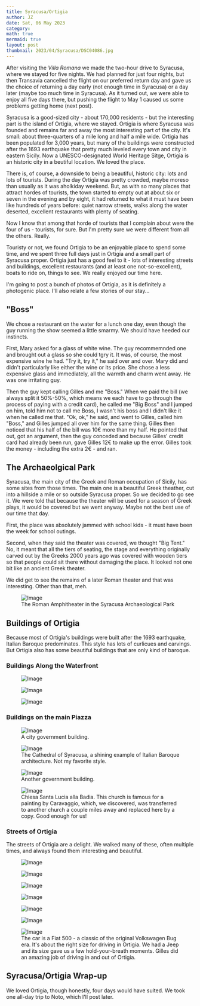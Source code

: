 ```yaml
---
title: Syracusa/Ortigia
author: JZ
date: Sat, 06 May 2023
category: 
math: true
mermaid: true
layout: post
thumbnail: 2023/04/Syracusa/DSC04086.jpg
---
```

After visiting the <em>Villa Romana</em> we made the two-hour drive to Syracusa, where we stayed for five nights. We had planned for just four nights, but then Transavia cancelled the flight on our preferred return day and gave us the choice of returning a day early (not enough time in Syracusa) or a day later (maybe too much time in Syracusa). As it turned out, we were able to enjoy all five days there, but pushing the flight to May 1 caused us some problems getting home (next post).

Syracusa is a good-sized city - about 170,000 residents - but the interesting part is the island of Ortigia, where we stayed. Ortigia is where Syracusa was founded and remains far and away the most interesting part of the city. It's small: about three-quarters of a mile long and half a mile wide. Ortigia has been populated for 3,000 years, but many of the buildings were constructed after the 1693 earthquake that pretty much leveled every town and city in eastern Sicily. Now a UNESCO-designated World Heritage Sitge, Ortigia is an historic city in a beutiful location. We loved the place.

There is, of course, a downside to being a beautiful, historic city: lots and lots of tourists. During the day Ortigia was pretty crowded, maybe moreso than usually as it was aholkiday weekend. But, as with so many places that attract hordes of tourists, the town started to empty out at about six or seven in the evening and by eight, it had returned to what it must have been like hundreds of years before: quiet narrow streets, walks along the water deserted, excellent restaurants with plenty of seating. 

Now I know that among that horde of tourists that I complain about were the four of us - tourists, for sure. But I'm pretty sure we were different from all the others. Really.

Touristy or not, we found Ortigia to be an enjoyable place to spend some time, and we spent three full days just in Ortigia and a small part of Syracusa proper. Ortigia just has a good feel to it - lots of interesting streets and buildings, excellent restaurants (and at least one not-so-excellent), boats to ride on, things to see. We really enjoyed our time here. 

I'm going to post a bunch of photos of Ortigia, as it is definitely a photogenic place. I'll also relate a few stories of our stay...

<h2>"Boss"</h2>
We chose a restaurant on the water for a lunch one day, even though the guy running the show seemed a little smarmy. We should have heeded our instincts. 

First, Mary asked for a glass of white wine. The guy recommemnded one and brought out a glass so she could tgry it. It was, of course, the most expensive wine he had. "Try it, try it," he said over and over. Mary did and didn't particularly like either the wine or its price. She chose a less expensive glass and immediately, all the warmth and charm went away. He was one irritating guy.

Then the guy kept calling Gilles and me "Boss." When we paid the bill (we always split it 50%-50%, which means we each have to go through the process of paying with a credit card), he called me "Big Boss" and I jumped on him, told him not to call me Boss, I wasn't his boss and I didn't like it when he called me that. "Ok, ok," he said, and went to Gilles, called him "Boss," and Gilles jumped all over him for the same thing. Gilles then noticed that his half of the bill was 10€ more than my half. He pointed that out, got an argument, then the guy conceded and because Gilles' credit card had already been run, gave Gilles 12€ to make up the error. Gilles took the money - including the extra 2€ - and ran.

<h2>The Archaeolgical Park</h2>
Syracusa, the main city of the Greek and Roman occupation of Sicily, has some sites from those times. The main one is a beautiful Greek theather, cut into a hillside a mile or so outside Syracusa proper. So we decided to go see it. We were told that because the theater will be used for a season of Greek plays, it would be covered but we went anyway. Maybe not the best use of our time that day.

First, the place was absolutely jammed with school kids - it must have been the week for school outings.

Second, when they said the theater was covered, we thought "Big Tent." No, it meant that all the tiers of seating, the stage and everything originally carved out by the Greeks 2000 years ago was covered with wooden tiers so that people could sit there without damaging the place. It looked not one bit like an ancient Greek theater.

We did get to see the remains of a later Roman theater and that was interesting. Other than that, meh.
<figure class = "landscape">
	<img src="{{"/assets/images/2023/04/Syracusa/DSC03983.jpg" | prepend: site.baseurl | prepend: site.url }}" alt="Image" />
	<figcaption>The Roman Amphitheater in the Syracusa Archaeological Park</figcaption>
</figure>

<h2>Buildings of Ortigia</h2>
Because most of Ortigia's buildings were built after the 1693 earthquake, Italian Baroque predominates. This style has lots of curlicues and carvings. But Ortigia also has some beautiful buildings that are only kind of baroque.

<h3>Buildings Along the Waterfront</h3>
<figure class = "landscape">
	<img src="{{"/assets/images/2023/04/Syracusa/DSC03940.jpg" | prepend: site.baseurl | prepend: site.url }}" alt="Image" />
	<figcaption></figcaption>
</figure>
<figure class = "landscape">
	<img src="{{"/assets/images/2023/04/Syracusa/DSC03950.jpg" | prepend: site.baseurl | prepend: site.url }}" alt="Image" />
	<figcaption></figcaption>
</figure>
<figure class = "landscape">
	<img src="{{"/assets/images/2023/04/Syracusa/DSC03949.jpg" | prepend: site.baseurl | prepend: site.url }}" alt="Image" />
	<figcaption></figcaption>
</figure>

<h3>Buildings on the main Piazza</h3>
<figure class = "landscape">
	<img src="{{"/assets/images/2023/04/Syracusa/DSC04086.jpg" | prepend: site.baseurl | prepend: site.url }}" alt="Image" />
	<figcaption>A city government building.</figcaption>
</figure>
<figure class = "portrait">
	<img src="{{"/assets/images/2023/04/Syracusa/DSC04087.jpg" | prepend: site.baseurl | prepend: site.url }}" alt="Image" />
	<figcaption>The Cathedral of Syracusa, a shining example of Italian Baroque architecture. Not my favorite style.</figcaption>
</figure>
<figure class = "landscape">
	<img src="{{"/assets/images/2023/04/Syracusa/DSC04088.jpg" | prepend: site.baseurl | prepend: site.url }}" alt="Image" />
	<figcaption>Another government building.</figcaption>
</figure>
<figure class = "landscape">
	<img src="{{"/assets/images/2023/04/Syracusa/DSC04089.jpg" | prepend: site.baseurl | prepend: site.url }}" alt="Image" />
	<figcaption>Chiesa Santa Lucia alla Badia. This church is famous for a painting by Caravaggio, which, we discovered, was transferred to another church a couple miles away and replaced here by a copy. Good enough for us!</figcaption>
</figure>
<h3>Streets of Ortigia</h3>
The streets of Ortigia are a delight. We walked many of these, often multiple times, and always found them interesting and beautiful.
<figure class = "portrait">
	<img src="{{"/assets/images/2023/04/Syracusa/streets/DSC04081.jpg" | prepend: site.baseurl | prepend: site.url }}" alt="Image" />
	<figcaption></figcaption>
</figure>

<figure class = "portrait">
	<img src="{{"/assets/images/2023/04/Syracusa/streets/DSC04100.jpg" | prepend: site.baseurl | prepend: site.url }}" alt="Image" />
	<figcaption></figcaption>
</figure>
<figure class = "portrait">
	<img src="{{"/assets/images/2023/04/Syracusa/streets/DSC04101.jpg" | prepend: site.baseurl | prepend: site.url }}" alt="Image" />
	<figcaption></figcaption>
</figure>
<figure class = "portrait">
	<img src="{{"/assets/images/2023/04/Syracusa/streets/DSC04102.jpg" | prepend: site.baseurl | prepend: site.url }}" alt="Image" />
	<figcaption></figcaption>
</figure>
<figure class = "portrait">
	<img src="{{"/assets/images/2023/04/Syracusa/streets/DSC04103.jpg" | prepend: site.baseurl | prepend: site.url }}" alt="Image" />
	<figcaption></figcaption>
</figure>
<figure class = "portrait">
	<img src="{{"/assets/images/2023/04/Syracusa/streets/DSC04116.jpg" | prepend: site.baseurl | prepend: site.url }}" alt="Image" />
	<figcaption></figcaption>
</figure>

<figure class = "landscape">
	<img src="{{"/assets/images/2023/04/Syracusa/streets/DSC04126.jpg" | prepend: site.baseurl | prepend: site.url }}" alt="Image" />
	<figcaption>The car is a Fiat 500 - a classic of the original Volkswagen Bug era. It's about the right size for driving in Ortigia. We had a Jeep and its size gave us a few hold-your-breath moments. Gilles did an amazing job of driving in and out of Ortigia.</figcaption>
</figure>

<h2>Syracusa/Ortigia Wrap-up</h2>
We loved Ortigia, though honestly, four days would have suited. We took one all-day trip to Noto, which I'll post later. 
